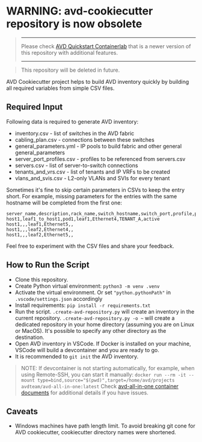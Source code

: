 # WARNING: avd-cookiecutter repository is now obsolete
> ***
> Please check [AVD Quickstart Containerlab](https://github.com/arista-netdevops-community/avd-quickstart-containerlab) that is a newer version of this repository with additional features.
> ***

> This repository will be deleted in future.

AVD Cookiecutter project helps to build AVD inventory quickly by building all required variables from simple CSV files.

## Required Input

Following data is required to generate AVD inventory:

- inventory.csv - list of switches in the AVD fabric
- cabling_plan.csv - connections between these switches
- general_parameters.yml - IP pools to build fabric and other general general_parameters
- server_port_profiles.csv - profiles to be referenced from servers.csv
- servers.csv - list of server-to-switch connections
- tenants_and_vrs.csv - list of tenants and IP VRFs to be created
- vlans_and_svis.csv - L2-only VLANs and SVIs for every tenant

Sometimes it's fine to skip certain parameters in CSVs to keep the entry short. For example, missing parameters for the entries with the same hostname will be completed from the first one:

```csv
server_name,description,rack_name,switch_hostname,switch_port,profile,port_channel_mode
host1,leaf1_to_host1,pod1,leaf1,Ethernet4,TENANT_A,active
host1,,,leaf1,Ethernet5,,
host1,,,leaf2,Ethernet4,,
host1,,,leaf2,Ethernet5,,
```

Feel free to experiment with the CSV files and share your feedback.

## How to Run the Script

- Clone this repository.
- Create Python virtual environment: `python3 -m venv .venv`
- Activate the virtual environment. Or set `"python.pythonPath"` in `.vscode/settings.json` accordingly
- Install requirements: `pip install -r requirements.txt`
- Run the script. `.create-avd-repository.py` will create an inventory in the current repository. `.create-avd-repository.py -o ~` will create a dedicated repository in your home directory (assuming you are on Linux or MacOS). It's possible to specify any other directory as the destination.
- Open AVD inventory in VSCode. If Docker is installed on your machine, VSCode will build a devcontainer and you are ready to go.
- It is recommended to `git init` the AVD inventory.

> NOTE: If devcontainer is not starting automatically, for example, when using Remote-SSH, you can start it manually:
> `docker run --rm -it --mount type=bind,source="$(pwd)",target=/home/avd/projects avdteam/avd-all-in-one:latest`
> Check [avd-all-in-one container documents](https://github.com/arista-netdevops-community/avd-all-in-one-container) for additional details if you have issues.

## Caveats

- Windows machines have path length limit. To avoid breaking git cone for AVD cookiecutter, cookiecutter directory names were shortened.
